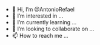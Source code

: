 - 👋 Hi, I’m @AntonioRefael
- 👀 I’m interested in ...
- 🌱 I’m currently learning ...
- 💞️ I’m looking to collaborate on ...
- 📫 How to reach me ...

<!---
AntonioRefael/AntonioRefael is a ✨ special ✨ repository because its `README.md` (this file) appears on your GitHub profile.
You can click the Preview link to take a look at your changes.
--->
